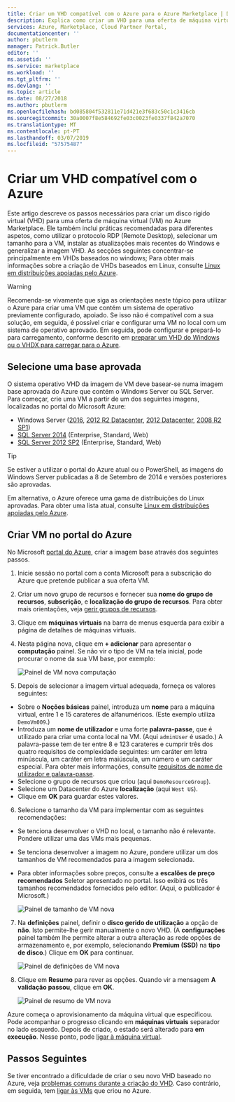 ```yaml
---
title: Criar um VHD compatível com o Azure para o Azure Marketplace | Documentos da Microsoft
description: Explica como criar um VHD para uma oferta de máquina virtual no Azure Marketplace.
services: Azure, Marketplace, Cloud Partner Portal,
documentationcenter: ''
author: pbutlerm
manager: Patrick.Butler
editor: ''
ms.assetid: ''
ms.service: marketplace
ms.workload: ''
ms.tgt_pltfrm: ''
ms.devlang: ''
ms.topic: article
ms.date: 08/27/2018
ms.author: pbutlerm
ms.openlocfilehash: bd085804f532811e71d421e3f683c50c1c3416cb
ms.sourcegitcommit: 30a0007f8e584692fe03c0023fe0337f842a7070
ms.translationtype: MT
ms.contentlocale: pt-PT
ms.lasthandoff: 03/07/2019
ms.locfileid: "57575487"
---
```

# <a name="create-an-azure-compatible-vhd"></a>Criar um VHD compatível com o Azure

Este artigo descreve os passos necessários para criar um disco rígido virtual (VHD) para uma oferta de máquina virtual (VM) no Azure Marketplace.  Ele também inclui práticas recomendadas para diferentes aspetos, como utilizar o protocolo RDP (Remote Desktop), selecionar um tamanho para a VM, instalar as atualizações mais recentes do Windows e generalizar a imagem VHD.  As secções seguintes concentrar-se principalmente em VHDs baseados no windows; Para obter mais informações sobre a criação de VHDs baseados em Linux, consulte [Linux em distribuições apoiadas pelo Azure](../../../virtual-machines/linux/endorsed-distros.md). 

> [!WARNING]
> Recomenda-se vivamente que siga as orientações neste tópico para utilizar o Azure para criar uma VM que contém um sistema de operativo previamente configurado, apoiado.  Se isso não é compatível com a sua solução, em seguida, é possível criar e configurar uma VM no local com um sistema de operativo aprovado.  Em seguida, pode configurar e prepará-lo para carregamento, conforme descrito em [preparar um VHD do Windows ou o VHDX para carregar para o Azure](https://docs.microsoft.com/azure/virtual-machines/windows/prepare-for-upload-vhd-image).


## <a name="select-an-approved-base"></a>Selecione uma base aprovada
O sistema operativo VHD da imagem de VM deve basear-se numa imagem base aprovada do Azure que contém o Windows Server ou SQL Server.
Para começar, crie uma VM a partir de um dos seguintes imagens, localizadas no portal do Microsoft Azure:

-   Windows Server ([2016](https://www.microsoft.com/evalcenter/evaluate-windows-server-2016), [2012 R2 Datacenter](https://azure.microsoft.com/marketplace/partners/microsoft/windowsserver2012r2datacenter/), [2012 Datacenter](https://azure.microsoft.com/marketplace/partners/microsoft/windowsserver2012datacenter/), [2008 R2 SP1](https://azure.microsoft.com/marketplace/partners/microsoft/windowsserver2008r2sp1/))
-   [SQL Server 2014](https://docs.microsoft.com/azure/virtual-machines/windows/sql/virtual-machines-windows-sql-server-pricing-guidance) (Enterprise, Standard, Web)
-   [SQL Server 2012 SP2](https://docs.microsoft.com/azure/virtual-machines/windows/sql/virtual-machines-windows-sql-server-pricing-guidance) (Enterprise, Standard, Web)

> [!TIP]
> Se estiver a utilizar o portal do Azure atual ou o PowerShell, as imagens do Windows Server publicadas a 8 de Setembro de 2014 e versões posteriores são aprovadas.

Em alternativa, o Azure oferece uma gama de distribuições do Linux aprovadas.  Para obter uma lista atual, consulte [Linux em distribuições apoiadas pelo Azure](https://docs.microsoft.com/azure/virtual-machines/linux/endorsed-distros).


## <a name="create-vm-in-the-azure-portal"></a>Criar VM no portal do Azure 

No Microsoft [portal do Azure](https://ms.portal.azure.com/), criar a imagem base através dos seguintes passos.

1. Inicie sessão no portal com a conta Microsoft para a subscrição do Azure que pretende publicar a sua oferta VM.
2. Criar um novo grupo de recursos e fornecer sua **nome do grupo de recursos**, **subscrição**, e **localização do grupo de recursos**.  Para obter mais orientações, veja [gerir grupos de recursos](https://docs.microsoft.com/azure/azure-resource-manager/resource-group-portal).
3. Clique em **máquinas virtuais** na barra de menus esquerda para exibir a página de detalhes de máquinas virtuais. 
4. Nesta página nova, clique em **+ adicionar** para apresentar o **computação** painel.  Se não vir o tipo de VM na tela inicial, pode procurar o nome da sua VM base, por exemplo:

    ![Painel de VM nova computação](./media/publishvm_014.png)

5. Depois de selecionar a imagem virtual adequada, forneça os valores seguintes:
  * Sobre o **Noções básicas** painel, introduza um **nome** para a máquina virtual, entre 1 e 15 carateres de alfanuméricos. (Este exemplo utiliza `DemoVm009`.)
  * Introduza um **nome de utilizador** e uma forte **palavra-passe**, que é utilizado para criar uma conta local na VM.  (Aqui `adminUser` é usado.)  A palavra-passe tem de ter entre 8 e 123 carateres e cumprir três dos quatro requisitos de complexidade seguintes: um caráter em letra minúscula, um caráter em letra maiúscula, um número e um caráter especial. Para obter mais informações, consulte [requisitos de nome de utilizador e palavra-passe](https://docs.microsoft.com/azure/virtual-machines/virtual-machines-windows-faq#what-are-the-username-requirements-when-creating-a-vm).
  * Selecione o grupo de recursos que criou (aqui `DemoResourceGroup`).
  * Selecione um Datacenter do Azure **localização** (aqui `West US`).
  * Clique em **OK** para guardar estes valores. 

6.  Selecione o tamanho da VM para implementar com as seguintes recomendações:
  * Se tenciona desenvolver o VHD no local, o tamanho não é relevante. Pondere utilizar uma das VMs mais pequenas.
  * Se tenciona desenvolver a imagem no Azure, pondere utilizar um dos tamanhos de VM recomendados para a imagem selecionada.
  * Para obter informações sobre preços, consulte a **escalões de preço recomendados** Seletor apresentado no portal. Isso exibirá os três tamanhos recomendados fornecidos pelo editor. (Aqui, o publicador é Microsoft.)

    ![Painel de tamanho de VM nova](./media/publishvm_015.png)

7. Na **definições** painel, definir o **disco gerido de utilização** a opção de **não**.  Isto permite-lhe gerir manualmente o novo VHD. (A **configurações** painel também lhe permite alterar a outra alteração as rede opções de armazenamento e, por exemplo, selecionando **Premium (SSD)** na **tipo de disco**.)  Clique em **OK** para continuar.

    ![Painel de definições de VM nova](./media/publishvm_016.png)

8. Clique em **Resumo** para rever as opções. Quando vir a mensagem **A validação passou**, clique em **OK**.

    ![Painel de resumo de VM nova](./media/publishvm_017.png)

Azure começa o aprovisionamento da máquina virtual que especificou.  Pode acompanhar o progresso clicando em **máquinas virtuais** separador no lado esquerdo.  Depois de criado, o estado será alterado para **em execução**.  Nesse ponto, pode [ligar à máquina virtual](./cpp-connect-vm.md).


## <a name="next-steps"></a>Passos Seguintes

Se tiver encontrado a dificuldade de criar o seu novo VHD baseado no Azure, veja [problemas comuns durante a criação do VHD](./cpp-common-vhd-creation-issues.md).  Caso contrário, em seguida, tem [ligar às VMs](./cpp-connect-vm.md) que criou no Azure. 
